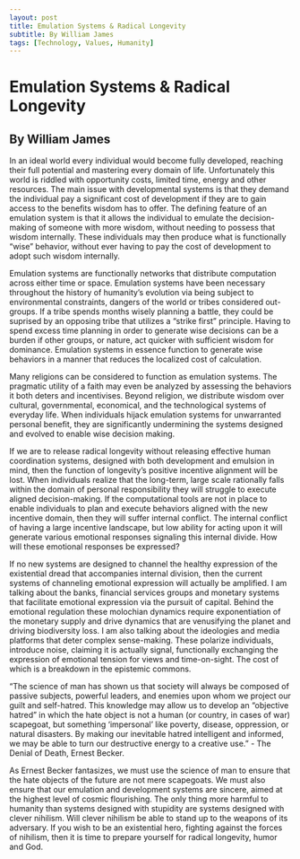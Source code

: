 ```yaml
---
layout: post
title: Emulation Systems & Radical Longevity
subtitle: By William James
tags: [Technology, Values, Humanity]
---
```

# Emulation Systems & Radical Longevity
## By William James

In an ideal world every individual would become fully developed, reaching their full potential and mastering every domain of life. Unfortunately this world is riddled with opportunity costs, limited time, energy and other resources. The main issue with developmental systems is that they demand the individual pay a significant cost of development if they are to gain access to the benefits wisdom has to offer. The defining feature of an emulation system is that it allows the individual to emulate the decision-making of someone with more wisdom, without needing to possess that wisdom internally. These individuals may then produce what is functionally “wise” behavior, without ever having to pay the cost of development to adopt such wisdom internally.

Emulation systems are functionally networks that distribute computation across either time or space. Emulation systems have been necessary throughout the history of humanity’s evolution via being subject to environmental constraints, dangers of the world or tribes considered out-groups. If a tribe spends months wisely planning a battle, they could be suprised by an opposing tribe that utilizes a “strike first” principle. Having to spend excess time planning in order to generate wise decisions can be a burden if other groups, or nature, act quicker with sufficient wisdom for dominance. Emulation systems in essence function to generate wise behaviors in a manner that reduces the localized cost of calculation.

Many religions can be considered to function as emulation systems. The pragmatic utility of a faith may even be analyzed by assessing the behaviors it both deters and incentivises. Beyond religion, we distribute wisdom over cultural, governmental, economical, and the technological systems of everyday life. When individuals hijack emulation systems for unwarranted personal benefit, they are significantly undermining the systems designed and evolved to enable wise decision making. 

If we are to release radical longevity without releasing effective human coordination systems, designed with both development and emulsion in mind, then the function of longevity’s positive incentive alignment will be lost. When individuals realize that the long-term, large scale rationally falls within the domain of personal responsibility they will struggle to execute aligned decision-making. If the computational tools are not in place to enable individuals to plan and execute behaviors aligned with the new incentive domain, then they will suffer internal conflict. The internal conflict of having a large incentive landscape, but low ability for acting upon it will generate various emotional responses signaling this internal divide. How will these emotional responses be expressed?

If no new systems are designed to channel the healthy expression of the existential dread that accompanies internal division, then the current systems of channeling emotional expression will actually be amplified. I am talking about the banks, financial services groups and monetary systems that facilitate emotional expression via the pursuit of capital. Behind the emotional regulation these molochian dynamics require exponentiation of the monetary supply and drive dynamics that are venusifying the planet and driving biodiversity loss. I am also talking about the ideologies and media platforms that deter complex sense-making. These polarize individuals, introduce noise, claiming it is actually signal, functionally exchanging the expression of emotional tension for views and time-on-sight. The cost of which is a breakdown in the epistemic commons.

“The science of man has shown us that society will always be composed of passive subjects, powerful leaders, and enemies upon whom we project our guilt and self-hatred. This knowledge may allow us to develop an “objective hatred” in which the hate object is not a human (or country, in cases of war) scapegoat, but something ‘impersonal’ like poverty, disease, oppression, or natural disasters. By making our inevitable hatred intelligent and informed, we may be able to turn our destructive energy to a creative use.” - The Denial of Death, Ernest Becker. 

As Ernest Becker fantasizes, we must use the science of man to ensure that the hate objects of the future are not mere scapegoats. We must also ensure that our emulation and development systems are sincere, aimed at the highest level of cosmic flourishing. The only thing more harmful to humanity than systems designed with stupidity are systems designed with clever nihilism. Will clever nihilism be able to stand up to the weapons of its adversary. If you wish to be an existential hero, fighting against the forces of nihilism, then it is time to prepare yourself for radical longevity, humor and God. 
